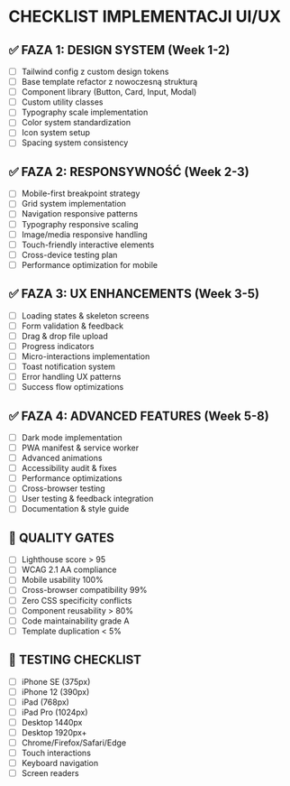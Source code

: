 
# CHECKLIST IMPLEMENTACJI UI/UX

## ✅ FAZA 1: DESIGN SYSTEM (Week 1-2)
- [ ] Tailwind config z custom design tokens
- [ ] Base template refactor z nowoczesną strukturą
- [ ] Component library (Button, Card, Input, Modal)
- [ ] Custom utility classes
- [ ] Typography scale implementation
- [ ] Color system standardization
- [ ] Icon system setup
- [ ] Spacing system consistency

## ✅ FAZA 2: RESPONSYWNOŚĆ (Week 2-3)  
- [ ] Mobile-first breakpoint strategy
- [ ] Grid system implementation
- [ ] Navigation responsive patterns
- [ ] Typography responsive scaling
- [ ] Image/media responsive handling
- [ ] Touch-friendly interactive elements
- [ ] Cross-device testing plan
- [ ] Performance optimization for mobile

## ✅ FAZA 3: UX ENHANCEMENTS (Week 3-5)
- [ ] Loading states & skeleton screens
- [ ] Form validation & feedback
- [ ] Drag & drop file upload
- [ ] Progress indicators
- [ ] Micro-interactions implementation
- [ ] Toast notification system
- [ ] Error handling UX patterns
- [ ] Success flow optimizations

## ✅ FAZA 4: ADVANCED FEATURES (Week 5-8)
- [ ] Dark mode implementation  
- [ ] PWA manifest & service worker
- [ ] Advanced animations
- [ ] Accessibility audit & fixes
- [ ] Performance optimizations
- [ ] Cross-browser testing
- [ ] User testing & feedback integration
- [ ] Documentation & style guide

## 🎯 QUALITY GATES
- [ ] Lighthouse score > 95
- [ ] WCAG 2.1 AA compliance
- [ ] Mobile usability 100%
- [ ] Cross-browser compatibility 99%
- [ ] Zero CSS specificity conflicts
- [ ] Component reusability > 80%
- [ ] Code maintainability grade A
- [ ] Template duplication < 5%

## 📱 TESTING CHECKLIST
- [ ] iPhone SE (375px)
- [ ] iPhone 12 (390px) 
- [ ] iPad (768px)
- [ ] iPad Pro (1024px)
- [ ] Desktop 1440px
- [ ] Desktop 1920px+
- [ ] Chrome/Firefox/Safari/Edge
- [ ] Touch interactions
- [ ] Keyboard navigation
- [ ] Screen readers

